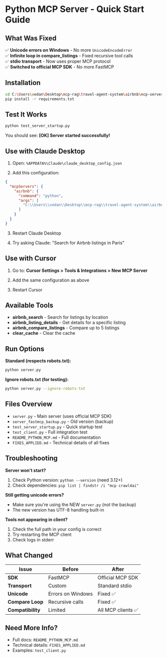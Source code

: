 # Python MCP Server - Quick Start Guide

## What Was Fixed

✅ **Unicode errors on Windows** - No more `UnicodeEncodeError`  
✅ **Infinite loop in compare_listings** - Fixed recursive tool calls  
✅ **stdio transport** - Now uses proper MCP protocol  
✅ **Switched to official MCP SDK** - No more FastMCP

## Installation

```bash
cd C:\Users\vedan\Desktop\mcp-rag\travel-agent-system\airbnb\mcp-server-airbnb
pip install -r requirements.txt
```

## Test It Works

```bash
python test_server_startup.py
```

You should see: **[OK] Server started successfully!**

## Use with Claude Desktop

1. Open: `%APPDATA%\Claude\claude_desktop_config.json`

2. Add this configuration:
```json
{
  "mcpServers": {
    "airbnb": {
      "command": "python",
      "args": [
        "C:\\Users\\vedan\\Desktop\\mcp-rag\\travel-agent-system\\airbnb\\mcp-server-airbnb\\server.py"
      ]
    }
  }
}
```

3. Restart Claude Desktop

4. Try asking Claude: "Search for Airbnb listings in Paris"

## Use with Cursor

1. Go to: **Cursor Settings > Tools & Integrations > New MCP Server**

2. Add the same configuration as above

3. Restart Cursor

## Available Tools

- **airbnb_search** - Search for listings by location
- **airbnb_listing_details** - Get details for a specific listing
- **airbnb_compare_listings** - Compare up to 5 listings
- **clear_cache** - Clear the cache

## Run Options

**Standard (respects robots.txt):**
```bash
python server.py
```

**Ignore robots.txt (for testing):**
```bash
python server.py --ignore-robots-txt
```

## Files Overview

- `server.py` - Main server (uses official MCP SDK)
- `server_fastmcp_backup.py` - Old version (backup)
- `test_server_startup.py` - Quick startup test
- `test_client.py` - Full integration test
- `README_PYTHON_MCP.md` - Full documentation
- `FIXES_APPLIED.md` - Technical details of all fixes

## Troubleshooting

**Server won't start?**
1. Check Python version: `python --version` (need 3.12+)
2. Check dependencies: `pip list | findstr /i "mcp crawl4ai"`

**Still getting unicode errors?**
- Make sure you're using the NEW `server.py` (not the backup)
- The new version has UTF-8 handling built-in

**Tools not appearing in client?**
1. Check the full path in your config is correct
2. Try restarting the MCP client
3. Check logs in stderr

## What Changed

| Issue | Before | After |
|-------|--------|-------|
| **SDK** | FastMCP | Official MCP SDK |
| **Transport** | Custom | Standard stdio |
| **Unicode** | Errors on Windows | Fixed ✅ |
| **Compare Loop** | Recursive calls | Fixed ✅ |
| **Compatibility** | Limited | All MCP clients ✅ |

## Need More Info?

- Full docs: `README_PYTHON_MCP.md`
- Technical details: `FIXES_APPLIED.md`
- Examples: `test_client.py`
